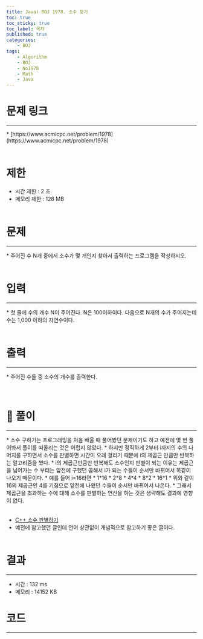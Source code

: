 ```yaml
---
title: Java) BOJ 1978. 소수 찾기
toc: true
toc_sticky: true
toc_label: 목차
published: true
categories:
    - BOJ
tags:
    - Algorithm
    - BOJ
    - No1978
    - Math
    - Java
---
```


# 문제 링크
<hr>
* [https://www.acmicpc.net/problem/1978](https://www.acmicpc.net/problem/1978)<br><br>
 
# 제한
* 시간 제한 : 2 초
* 메모리 제한 : 128 MB<br><br>

# 문제
<hr>
* 주어진 수 N개 중에서 소수가 몇 개인지 찾아서 출력하는 프로그램을 작성하시오.<br><br>

# 입력
<hr>
* 첫 줄에 수의 개수 N이 주어진다. N은 100이하이다. 다음으로 N개의 수가 주어지는데 수는 1,000 이하의 자연수이다.  <br><br>

# 출력
<hr>
* 주어진 수들 중 소수의 개수를 출력한다.  <br><br><br>

# 👀 풀이
<hr>
* 소수 구하기는 프로그래밍을 처음 배울 때 풀어봤던 문제이기도 하고 예전에 몇 번 풀어봐서 풀이를 떠올리는 것은 어렵지 않았다.
 * 하지만 정직하게 2부터 i까지의 수의 나머지를 구하면서 소수를 판별하면 시간이 오래 걸리기 때문에 i의 제곱근 만큼만 반복하는 알고리즘을 썼다.
 * i의 제곱근만큼만 반복해도 소수인지 판별이 되는 이유는 제곱근을 넘어가는 수 부터는 앞전에 구했던 곱해서 i가 되는 수들이 순서만 바뀌어서 똑같이 나오기 때문이다.
 * 예를 들어 i=16라면
 * 1*16
 * 2*8
 * 4*4
 * 8*2
 * 16*1
 * 위와 같이 16의 제곱근인 4를 기점으로 앞전에 나왔던 수들이 순서만 바뀌어서 나온다. 
 * 그래서 제곱근을 초과하는 수에 대해 소수를 판별하는 연산을 하는 것은 생략해도 결과에 영향이 없다.<br><br>
 
 * [C++ 소수 판별하기](https://notepad96.tistory.com/entry/C-%EC%86%8C%EC%88%98-%ED%8C%90%EB%B3%84%ED%95%98%EA%B8%B0)
 * 예전에 참고했던 글인데 언어 상관없이 개념적으로 참고하기 좋은 글이다.<br><br>
 
# 결과 
<hr>

 * 시간 : 132 ms
 * 메모리 : 14152 KB
 
# 코드
<hr>

<script src="https://gist.github.com/miro7923/afc35a36d6fd638ec39bc1c5be251d8f.js"></script>

